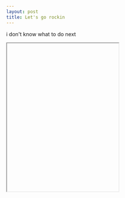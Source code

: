 ```yaml
---
layout: post
title: Let's go rockin
---
```


i don't know what to do next

<iframe data-src='/p5/first' style='height: 400px'></iframe>
